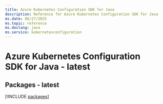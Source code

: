 ```yaml
---
title: Azure Kubernetes Configuration SDK for Java
description: Reference for Azure Kubernetes Configuration SDK for Java
ms.date: 06/27/2025
ms.topic: reference
ms.devlang: java
ms.service: kubernetesconfiguration
---
```

# Azure Kubernetes Configuration SDK for Java - latest
## Packages - latest
[!INCLUDE [packages](kubernetes-configuration-index.md)]